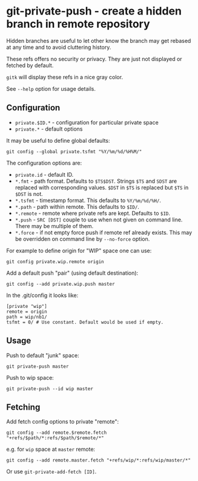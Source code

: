 # git-private-push - create a hidden branch in remote repository

Hidden branches are useful to let other know the branch may get rebased at any
time and to avoid cluttering history.

These refs offers no security or privacy. They are just not displayed or
fetched by default.

`gitk` will display these refs in a nice gray color.

See `--help` option for usage details.

## Configuration

- `private.$ID.*` - configuration for particular private space
- `private.*` - default options

It may be useful to define global defaults:

    git config --global private.tsfmt "%Y/%m/%d/%H%M/"

The configuration options are:

- `private.id` - default ID.
- `*.fmt`    - path format. Defaults to `$TS$DST`.
  Strings `$TS` and `SDST` are replaced with corresponding values.
  `$DST` in `$TS` is replaced but `$TS` in `$DST` is not.
- `*.tsfmt`  - timestamp format. This defaults to `%Y/%m/%d/%H/`.
- `*.path`   - path within remote. This defaults to `$ID/`.
- `*.remote` - remote where private refs are kept. Defaults to `$ID`.
- `*.push`   - `SRC [DST]` couple to use when not given on command line. There
  may be multiple of them.
- `*.force`  - if not empty force push if remote ref already exists. This may
  be overridden on command line by `--no-force` option.

For example to define origin for "WIP" space one can use:

    git config private.wip.remote origin

Add a default push "pair" (using default destination):

    git config --add private.wip.push master

In the .git/config it looks like:

    [private "wip"]
    remote = origin
    path = wip/nb1/
    tsfmt = 0/ # Use constant. Default would be used if empty.

## Usage

Push to default "junk" space:

    git private-push master

Push to wip space:

    git private-push --id wip master

## Fetching

Add fetch config options to private "remote":

    git config --add remote.$remote.fetch "+refs/$path/*:refs/$path/$remote/*"

e.g. for `wip` space at `master` remote:

    git config --add remote.master.fetch "+refs/wip/*:refs/wip/master/*"

Or use `git-private-add-fetch [ID]`.

